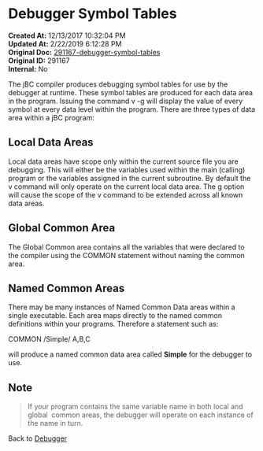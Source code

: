 # Debugger Symbol Tables

**Created At:** 12/13/2017 10:32:04 PM  
**Updated At:** 2/22/2019 6:12:28 PM  
**Original Doc:** [291167-debugger-symbol-tables](https://docs.jbase.com/41693-debugger/291167-debugger-symbol-tables)  
**Original ID:** 291167  
**Internal:** No  

The jBC compiler produces debugging symbol tables for use by the debugger at runtime. These symbol tables are produced for each data area in the program. Issuing the command v -g will display the value of every symbol at every data level within the program. There are three types of data area within a jBC program:

## Local Data Areas

Local data areas have scope only within the current source file you are debugging. This will either be the variables used within the main (calling) program or the variables assigned in the current subroutine. By default the v command will only operate on the current local data area. The g option will cause the scope of the v command to be extended across all known data areas.

## Global Common Area

The Global Common area contains all the variables that were declared to the compiler using the COMMON statement without naming the common area.

## Named Common Areas

There may be many instances of Named Common Data areas within a single executable. Each area maps directly to the named common definitions within your programs. Therefore a statement such as:

COMMON /Simple/ A,B,C

will produce a named common data area called **Simple** for the debugger to use.

## Note

> If your program contains the same variable name in both local and global  common areas, the debugger will operate on each instance of the name in turn.

Back to [Debugger](./../README.md)